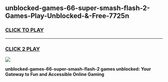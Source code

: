 
## unblocked-games-66-super-smash-flash-2-Games-Play-Unblocked-&-Free-7725n
<h3>
<a href="https://premium76.site?title=unblocked-games-66-super-smash-flash-2&ref=24A">CLICK TO PLAY</a></h3>
<hr>

<h3>
<a href="https://premium76.site?title=unblocked-games-66-super-smash-flash-2&ref=24A">CLICK 2 PLAY</a>
  
</h3>

<a href="https://premium76.site?title=unblocked-games-66-super-smash-flash-2&ref=24A"><img src="https://clearcache.store/games.png"></a>


**unblocked-games-66-super-smash-flash-2 games unblocked: Your Gateway to Fun and Accessible Online Gaming**
